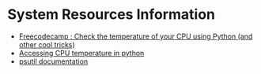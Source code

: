 # System Resources Information

* [Freecodecamp : Check the temperature of your CPU using Python \(and other cool tricks\)](https://www.freecodecamp.org/news/using-psutil-in-python-8623d9fac8dd/)
* [Accessing CPU temperature in python](https://stackoverflow.com/questions/3262603/accessing-cpu-temperature-in-python)
* [psutil documentation](https://psutil.readthedocs.io/en/latest/)



<!--stackedit_data:
eyJoaXN0b3J5IjpbMzUzMDIwMl19
-->